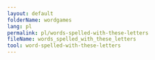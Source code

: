 ```yaml
---
layout: default
folderName: wordgames
lang: pl
permalink: pl/words-spelled-with-these-letters
fileName: words_spelled_with_these_letters
tool: word-spelled-with-these-letters       
---
```

